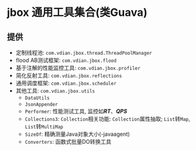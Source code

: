 # jbox 通用工具集合(类Guava)
## 提供
- 定制线程池: `com.vdian.jbox.thread.ThreadPoolManager`
- flood AB测试框架: `com.vdian.jbox.flood`
- 基于注解的性能监控工具: `com.vdian.jbox.profiler`
- 简化反射工具: `com.vdian.jbox.reflections`
- 通用调度框架: `com.vdian.jbox.scheduler`
- 其他工具: `com.vdian.jbox.utils`
    - `DataUtils`
    - `JsonAppender`
    - `Performer`: 性能测试工具, 监控如***RT***、***QPS***
    - `Collections3`: `Collection`相关功能: `Collection`属性抽取; `List`转`Map`, `List`转`MultiMap`
    - `SizeOf`: 精确测量Java对象大小(-javaagent)
    - `Converters`: 函数式批量DO转换工具